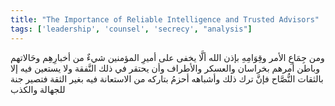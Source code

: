 ```yaml
---
title: "The Importance of Reliable Intelligence and Trusted Advisors"
tags: ['leadership', 'counsel', 'secrecy', "analysis"]
---
```


 ومن جِمَاعِ الأمر وقِوَامِهِ  بإذن الله  ألَّا يخفى على أميرِ المؤمنين شيءٌ من أخبارِهِم وحَالاتهم وباطن أمرهم بخراسان والعسكر والأطراف وأن يحتقر في ذلك النَّفقة ولا يستعين فيه إلا بالثقات النُّصَّاح فإنَّ ترك ذلك وأشباهه أحزمُ بتاركه من الاستعانة فيه بغير الثقة فتصير جنة للجهالة والكذب
